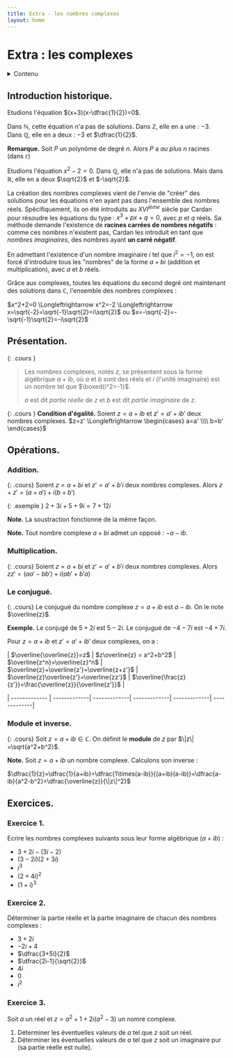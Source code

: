 ```yaml
---
title: Extra - les nombres complexes
layout: home
---
```


# Extra : les complexes
<details markdown="block">
  <summary>
    Contenu
  </summary>
  {: .text-delta }
1. TOC
{:toc}
</details>

## Introduction historique.

Etudions l'équation $(x+3)(x-\dfrac{1}{2})=0$.

Dans $\mathbb{N}$, cette équation n'a pas de solutions.
Dans $\mathbb{Z}$, elle en a une : $-3$.
Dans $\mathbb{Q}$, elle en a deux : $-3$ et $\dfrac{1}{2}$.

**Remarque.** Soit $P$ un polynôme de degré $n$. Alors $P$ a *au plus* $n$ racines (dans $\mathbb{r}$)

Etudions l'équation $x^2-2=0$. Dans $\mathbb{Q}$, elle n'a pas de solutions. Mais dans $\mathbb{R}$, elle en a deux $\sqrt{2}$ et $-\sqrt{2}$.

La création des nombres complexes vient de l'envie de "créer" des solutions pour les équations n'en ayant pas dans l'ensemble des nombres réels.
Spécifiquement, ils on été introduits au $XVI^{ième}$ siècle par Cardan pour résoudre les équations du type : $x^3+px+q=0$, avec $p$ et $q$ réels.
Sa méthode demande l'existence de **racines carrées de nombres négatifs** : comme ces nombres n'existent pas, 
Cardan les introduit en tant que *nombres imaginaires*, des nombres ayant **un carré négatif**.

En admettant l'existence d'un nombre imaginaire $i$ tel que $i^2=-1$, on est forcé d'introduire tous les "nombres" 
de la forme $a+bi$ (addition et multiplication), avec $a$ et $b$ réels.

Grâce aux complexes, toutes les équations du second degré ont maintenant des solutions dans $\mathbb{C}$, l'ensemble des nombres complexes : 

$x^2+2=0 \Longleftrightarrow x^2=-2 \Longleftrightarrow x=\sqrt{-2}=\sqrt{-1}\sqrt{2}=i\sqrt{2}$ ou $x=-\sqrt{-2}=-\sqrt{-1}\sqrt{2}=-i\sqrt{2}$

## Présentation.

{: .cours }
> Les nombres complexes, notés $z$, se présentent sous la forme algébrique $a+ib$, où $a$ et $b$ sont des réels et $i$ (l'unité imaginaire)
est un nombre tel que $\boxed{i^2=-1}$.
> 
> $a$ est dit *partie réelle* de $z$ et $b$ est dit *partie imaginaire* de $z$.

{: .cours }
**Condition d'égalité.** Soient $z=a+ib$ et $z'=a'+ib'$ deux nombres complexes. $z=z' \Longleftrightarrow \begin{cases} a=a' \\\\ b=b' \end{cases}$

## Opérations.

### Addition.

{: .cours}
Soient $z=a+bi$ et $z'=a'+b'i$ deux nombres complexes. Alors $z+z' = (a+a') + i(b+b')$

{: .exemple }
$2+3i + 5+9i = 7+12i$

**Note.** La soustraction fonctionne de la même façon.

**Note.** Tout nombre complexe $a+bi$ admet un opposé : $-a-ib$.

### Multiplication.

{: .cours}
Soient $z=a+bi$ et $z'=a'+b'i$ deux nombres complexes. Alors $zz' = (aa'-bb') + i(ab'+b'a)$

### Le conjugué.

{: .cours}
Le conjugué du nombre complexe $z=a+ib$ est $a-ib$. On le note $\overline{z}$.

**Exemple.** Le conjugé de $5+2i$ est $5-2i$. Le conjugué de $-4-7i$ est $-4+7i$.


Pour $z=a+ib$ et $z'=a'+ib'$ deux complexes, on a :

| $\overline{\overline{z}}=z$ | $z\overline{z} = a^2+b^2$ | $\overline{z^n}=\overline{z}^n$ | $\overline{z}+\overline{z'}=\overline{z+z'}$ | $\overline{z}\overline{z'}=\overline{zz'}$ | $\overline{\frac{z}{z'}}=\frac{\overline{z}}{\overline{z'}}$ |

| -------------  | -------------| -------------| -------------| -------------| -------------|

### Module et inverse.

{: .cours}
Soit $z=a+ib\in\mathbb{C}$. On définit le **module** de $z$ par $\|z\| =\sqrt{a^2+b^2}$.

**Note.** Soit $z=a+ib$ un nombre complexe. Calculons son inverse : 

$\dfrac{1}{z}=\dfrac{1}{a+ib}=\dfrac{1\times(a-ib)}{(a+ib)(a-ib)}=\dfrac{a-ib}{a^2-b^2}=\dfrac{\overline{z}}{\|z\|^2}$

## Exercices.

### Exercice 1.
Ecrire les nombres complexes suivants sous leur forme algébrique ($a+ib$) : 
- $3+2i - (3i-2)$
- $(3-2i)(2+3i)$
- $i^3$
- $(2+4i)^2$
- $(1+i)^3$

### Exercice 2.
Déterminer la partie réelle et la partie imaginaire de chacun des nombres complexes : 
- $3+2i$
- $-2i+4$
- $\dfrac{3+5i}{2}$
- $\dfrac{2i-1}{\sqrt{2}}$
- $4i$
- $0$
- $i^2$

### Exercice 3.
Soit $a$ un réel et $z=a^2+1+2i(a^2-3)$ un nomre complexe.
1. Déterminer les éventuelles valeurs de $a$ tel que $z$ soit un réel.
2. Déterminer les éventuelles valeurs de $a$ tel que $z$ soit un imaginaire pur (sa partie réelle est nulle).
